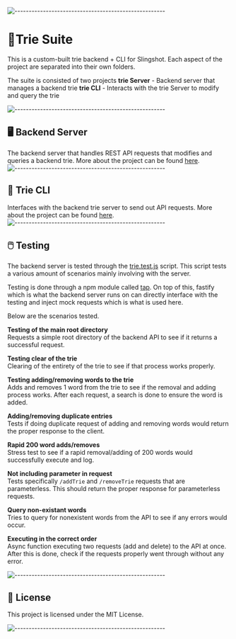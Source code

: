 ![-----------------------------------------------------](https://user-images.githubusercontent.com/56088716/103312593-8a37ff80-49eb-11eb-91d3-75488e21a0a9.png)
# 🌲Trie Suite
This is a custom-built trie backend + CLI for Slingshot. Each aspect of the project are separated into their own folders.

The suite is consisted of two projects
**trie Server** - Backend server that manages a backend trie
**trie CLI** - Interacts with the trie Server to modify and query the trie

![-----------------------------------------------------](https://user-images.githubusercontent.com/56088716/103312593-8a37ff80-49eb-11eb-91d3-75488e21a0a9.png)

## 🖥️ Backend Server
The backend server that handles REST API requests that modifies and queries a backend trie. More about the project can be found [here](https://github.com/PikeNote/pike-trie/tree/main/trie-server).
![-----------------------------------------------------](https://user-images.githubusercontent.com/56088716/103312593-8a37ff80-49eb-11eb-91d3-75488e21a0a9.png)
## 📜 Trie CLI
Interfaces with the backend trie server to send out API requests. More about the project can be found [here](https://github.com/PikeNote/pike-trie/tree/main/trie-cli).
![-----------------------------------------------------](https://user-images.githubusercontent.com/56088716/103312593-8a37ff80-49eb-11eb-91d3-75488e21a0a9.png)
## 🖱️ Testing
The backend server is tested through the [trie.test.js](https://github.com/PikeNote/pike-trie/blob/main/test/trie.test.js "trie.test.js") script. This script tests a various amount of scenarios mainly involving with the server.

Testing is done through a npm module called [tap](https://www.npmjs.com/package/tap). On top of this, fastify which is what the backend server runs on can directly interface with the testing and inject mock requests which is what is used here.

Below are the scenarios tested.

**Testing of the main root directory**  
Requests a simple root directory of the backend API to see if it returns a successful request.

**Testing clear of the trie**  
Clearing of the entirety of the trie to see if that process works properly.

**Testing adding/removing words to the trie**  
Adds and removes 1 word from the trie to see if the removal and adding process works. After each request, a search is done to ensure the word is added.

**Adding/removing duplicate entries**  
Tests if doing duplicate request of adding and removing words would return the proper response to the client.

**Rapid 200 word adds/removes**  
Stress test to see if a rapid removal/adding of 200 words would successfully execute and log.

**Not including parameter in request**  
Tests specifically `/addTrie` and `/removeTrie` requests that are parameterless. This should return the proper response for parameterless requests.

**Query non-existant words**  
Tries to query for nonexistent words from the API to see if any errors would occur. 

**Executing in the correct order**  
Async function executing two requests (add and delete) to the API at once. After this is done, check if the requests properly went through without any error.

![-----------------------------------------------------](https://user-images.githubusercontent.com/56088716/103312593-8a37ff80-49eb-11eb-91d3-75488e21a0a9.png)
## 📜 License
This project is licensed under the MIT License.

![-----------------------------------------------------](https://user-images.githubusercontent.com/56088716/103312593-8a37ff80-49eb-11eb-91d3-75488e21a0a9.png)

